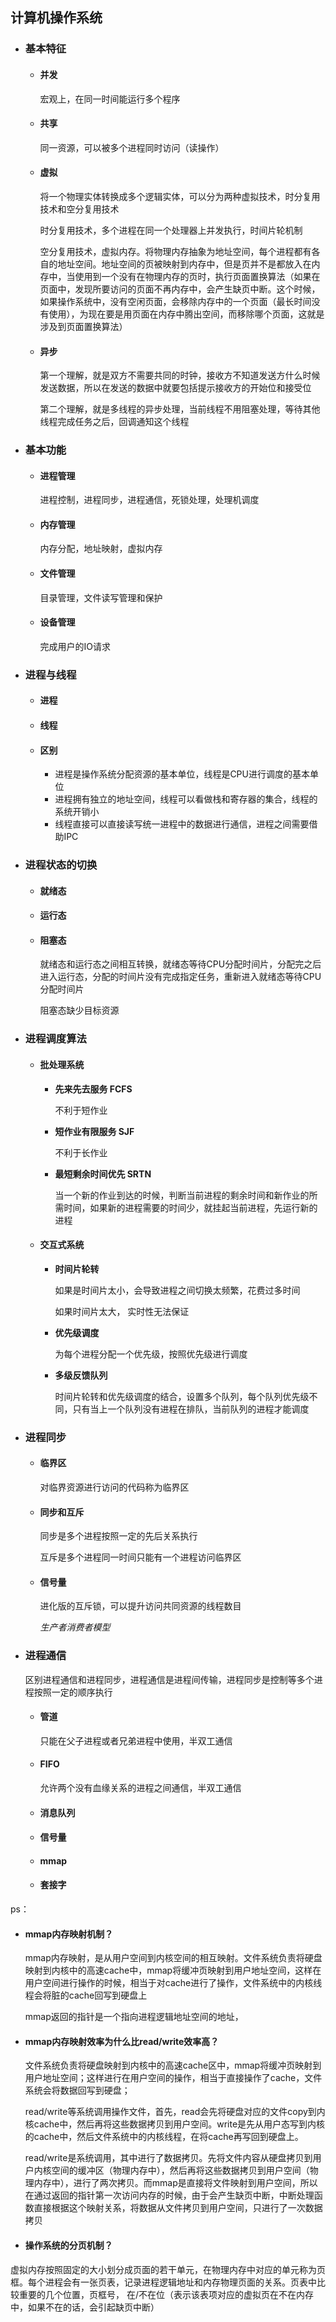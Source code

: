 ## 计算机操作系统

* ### 基本特征

  * #### 并发

      宏观上，在同一时间能运行多个程序

  * #### 共享

      同一资源，可以被多个进程同时访问（读操作）

  * #### 虚拟

      将一个物理实体转换成多个逻辑实体，可以分为两种虚拟技术，时分复用技术和空分复用技术

      时分复用技术，多个进程在同一个处理器上并发执行，时间片轮机制

    空分复用技术，虚拟内存。将物理内存抽象为地址空间，每个进程都有各自的地址空间。地址空间的页被映射到内存中，但是页并不是都放入在内存中，当使用到一个没有在物理内存的页时，执行页面置换算法（如果在页面中，发现所要访问的页面不再内存中，会产生缺页中断。这个时候，如果操作系统中，没有空闲页面，会移除内存中的一个页面（最长时间没有使用），为现在要是用页面在内存中腾出空间，而移除哪个页面，这就是涉及到页面置换算法）
    
  * #### 异步
  
      第一个理解，就是双方不需要共同的时钟，接收方不知道发送方什么时候发送数据，所以在发送的数据中就要包括提示接收方的开始位和接受位
  
      第二个理解，就是多线程的异步处理，当前线程不用阻塞处理，等待其他线程完成任务之后，回调通知这个线程
  
* ### 基本功能
  * #### 进程管理

    进程控制，进程同步，进程通信，死锁处理，处理机调度

  * #### 内存管理

     内存分配，地址映射，虚拟内存

  * #### 文件管理

    目录管理，文件读写管理和保护

  * #### 设备管理

    完成用户的IO请求

* ### 进程与线程

  * #### 进程

  * #### 线程

  * #### 区别

    * 进程是操作系统分配资源的基本单位，线程是CPU进行调度的基本单位
    * 进程拥有独立的地址空间，线程可以看做栈和寄存器的集合，线程的系统开销小
    * 线程直接可以直接读写统一进程中的数据进行通信，进程之间需要借助IPC

* ### 进程状态的切换

  * #### 就绪态

  * #### 运行态

  * #### 阻塞态

    就绪态和运行态之间相互转换，就绪态等待CPU分配时间片，分配完之后进入运行态，分配的时间片没有完成指定任务，重新进入就绪态等待CPU分配时间片

    阻塞态缺少目标资源

* ### 进程调度算法

  * #### 批处理系统

    * **先来先去服务 FCFS**

      不利于短作业

    * **短作业有限服务 SJF**

       不利于长作业

    * **最短剩余时间优先 SRTN** 

      当一个新的作业到达的时候，判断当前进程的剩余时间和新作业的所需时间，如果新的进程需要的时间少，就挂起当前进程，先运行新的进程

  * #### 交互式系统

    * **时间片轮转**

      如果是时间片太小，会导致进程之间切换太频繁，花费过多时间

      如果时间片太大， 实时性无法保证

    * **优先级调度**

      为每个进程分配一个优先级，按照优先级进行调度

    * **多级反馈队列**

      时间片轮转和优先级调度的结合，设置多个队列，每个队列优先级不同，只有当上一个队列没有进程在排队，当前队列的进程才能调度

* ### 进程同步

  * #### 临界区

    对临界资源进行访问的代码称为临界区

  * #### 同步和互斥

    同步是多个进程按照一定的先后关系执行

    互斥是多个进程同一时间只能有一个进程访问临界区

  * #### 信号量

    进化版的互斥锁，可以提升访问共同资源的线程数目

    *生产者消费者模型*

* ### 进程通信

    区别进程通信和进程同步，进程通信是进程间传输，进程同步是控制等多个进程按照一定的顺序执行

  * #### 管道

    只能在父子进程或者兄弟进程中使用，半双工通信

  * #### FIFO 

    允许两个没有血缘关系的进程之间通信，半双工通信

  * #### 消息队列

  * #### 信号量

  * #### mmap

  * #### 套接字











ps：

* #### mmap内存映射机制？

  mmap内存映射，是从用户空间到内核空间的相互映射。文件系统负责将硬盘映射到内核中的高速cache中，mmap将缓冲页映射到用户地址空间，这样在用户空间进行操作的时候，相当于对cache进行了操作，文件系统中的内核线程会将脏的cache回写到硬盘上

  mmap返回的指针是一个指向进程逻辑地址空间的地址，

* #### mmap内存映射效率为什么比read/write效率高？

  文件系统负责将硬盘映射到内核中的高速cache区中，mmap将缓冲页映射到用户地址空间；这样进行在用户空间的操作，相当于直接操作了cache，文件系统会将数据回写到硬盘；

  read/write等系统调用操作文件，首先，read会先将硬盘对应的文件copy到内核cache中，然后再将这些数据拷贝到用户空间。write是先从用户态写到内核的cache中，然后文件系统中的内核线程，在将cache再写回到硬盘上。

  read/write是系统调用，其中进行了数据拷贝。先将文件内容从硬盘拷贝到用户内核空间的缓冲区（物理内存中），然后再将这些数据拷贝到用户空间（物理内存中），进行了两次拷贝。而mmap是直接将文件映射到用户空间，所以在通过返回的指针第一次访问内存的时候，由于会产生缺页中断，中断处理函数直接根据这个映射关系，将数据从文件拷贝到用户空间，只进行了一次数据拷贝    

* #### 操作系统的分页机制？

虚拟内存按照固定的大小划分成页面的若干单元，在物理内存中对应的单元称为页框。每个进程会有一张页表，记录进程逻辑地址和内存物理页面的关系。页表中比较重要的几个位置，页框号， 在/不在位（表示该表项对应的虚拟页在不在内存中，如果不在的话，会引起缺页中断）

